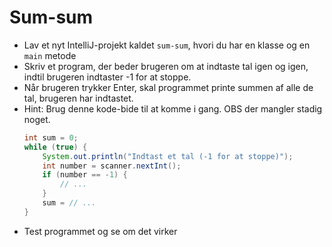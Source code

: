 # Sum-sum
- Lav et nyt IntelliJ-projekt kaldet `sum-sum`, hvori du har en klasse og en `main` metode
- Skriv et program, der beder brugeren om at indtaste tal igen og igen, indtil brugeren indtaster -1 for at stoppe.
- Når brugeren trykker Enter, skal programmet printe summen af alle de tal, brugeren har indtastet.
- Hint: Brug denne kode-bide til at komme i gang. OBS der mangler stadig noget.
  ```java
  int sum = 0;
  while (true) {
      System.out.println("Indtast et tal (-1 for at stoppe)");
      int number = scanner.nextInt();
      if (number == -1) {
          // ...
      }
      sum = // ...
  }
  ```
- Test programmet og se om det virker
